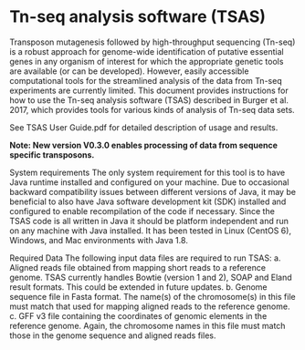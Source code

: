 # Tn-seq analysis software (TSAS)

Transposon mutagenesis followed by high-throughput sequencing (Tn-seq) is a robust approach for genome-wide identification of putative essential genes in any organism of interest for which the appropriate genetic tools are available (or can be developed). However, easily accessible computational tools for the streamlined analysis of the data from Tn-seq experiments are currently limited.
This document provides instructions for how to use the Tn-seq analysis software (TSAS) described in Burger et al. 2017, which provides tools for various kinds of analysis of Tn-seq data sets. 

See TSAS User Guide.pdf for detailed description of usage and results.

**Note: New version V0.3.0 enables processing of data from sequence specific transposons.**

System requirements
The only system requirement for this tool is to have Java runtime installed and configured on your machine. Due to occasional backward compatibility issues between different versions of Java, it may be beneficial to also have Java software development kit (SDK) installed and configured to enable recompilation of the code if necessary. 
Since the TSAS code is all written in Java it should be platform independent and run on any machine with Java installed. It has been tested in Linux (CentOS 6), Windows, and Mac environments with Java 1.8.

Required Data
The following input data files are required to run TSAS:
a.	Aligned reads file obtained from mapping short reads to a reference genome. TSAS currently handles Bowtie (version 1 and 2), SOAP and Eland result formats. This could be extended in future updates.
b.	Genome sequence file in Fasta format. The name(s) of the chromosome(s) in this file must match that used for mapping aligned reads to the reference genome.
c.	GFF v3 file containing the coordinates of genomic elements in the reference genome. Again, the chromosome names in this file must match those in the genome sequence and aligned reads files.
